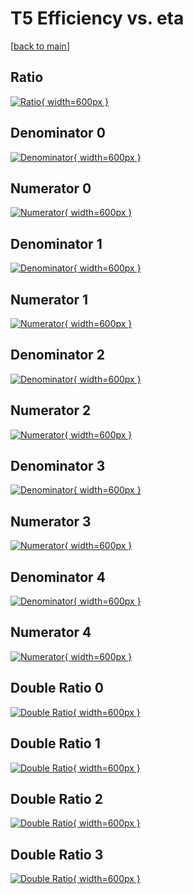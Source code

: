 # T5 Efficiency vs. eta

[[back to main](./)]



## Ratio

[![Ratio](../mtv/var/T5_base_11_1_eff_eta.png){ width=600px }](../mtv/var/T5_base_11_1_eff_eta.pdf)

## Denominator 0

[![Denominator](../mtv/den/T5_base_11_1_eff_eta_den0.png){ width=600px }](../mtv/den/T5_base_11_1_eff_eta_den0.pdf)

## Numerator 0

[![Numerator](../mtv/num/T5_base_11_1_eff_eta_num0.png){ width=600px }](../mtv/num/T5_base_11_1_eff_eta_num0.pdf)

## Denominator 1

[![Denominator](../mtv/den/T5_base_11_1_eff_eta_den1.png){ width=600px }](../mtv/den/T5_base_11_1_eff_eta_den1.pdf)

## Numerator 1

[![Numerator](../mtv/num/T5_base_11_1_eff_eta_num1.png){ width=600px }](../mtv/num/T5_base_11_1_eff_eta_num1.pdf)

## Denominator 2

[![Denominator](../mtv/den/T5_base_11_1_eff_eta_den2.png){ width=600px }](../mtv/den/T5_base_11_1_eff_eta_den2.pdf)

## Numerator 2

[![Numerator](../mtv/num/T5_base_11_1_eff_eta_num2.png){ width=600px }](../mtv/num/T5_base_11_1_eff_eta_num2.pdf)

## Denominator 3

[![Denominator](../mtv/den/T5_base_11_1_eff_eta_den3.png){ width=600px }](../mtv/den/T5_base_11_1_eff_eta_den3.pdf)

## Numerator 3

[![Numerator](../mtv/num/T5_base_11_1_eff_eta_num3.png){ width=600px }](../mtv/num/T5_base_11_1_eff_eta_num3.pdf)

## Denominator 4

[![Denominator](../mtv/den/T5_base_11_1_eff_eta_den4.png){ width=600px }](../mtv/den/T5_base_11_1_eff_eta_den4.pdf)

## Numerator 4

[![Numerator](../mtv/num/T5_base_11_1_eff_eta_num4.png){ width=600px }](../mtv/num/T5_base_11_1_eff_eta_num4.pdf)

## Double Ratio 0

[![Double Ratio](../mtv/ratio/T5_base_11_1_eff_eta_ratio0.png){ width=600px }](../mtv/ratio/T5_base_11_1_eff_eta_ratio0.pdf)

## Double Ratio 1

[![Double Ratio](../mtv/ratio/T5_base_11_1_eff_eta_ratio1.png){ width=600px }](../mtv/ratio/T5_base_11_1_eff_eta_ratio1.pdf)

## Double Ratio 2

[![Double Ratio](../mtv/ratio/T5_base_11_1_eff_eta_ratio2.png){ width=600px }](../mtv/ratio/T5_base_11_1_eff_eta_ratio2.pdf)

## Double Ratio 3

[![Double Ratio](../mtv/ratio/T5_base_11_1_eff_eta_ratio3.png){ width=600px }](../mtv/ratio/T5_base_11_1_eff_eta_ratio3.pdf)

